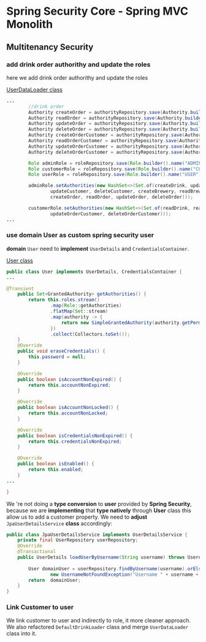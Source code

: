 # Spring Security Core - Spring MVC Monolith

## Multitenancy Security

### add drink order authorithy and update the roles

here we add drink order authorithy and update the roles

[UserDataLoader class](src/main/java/com/elearning/drink/drinkfactory/bootstrap/UserDataLoader.java)

```java 
...
        //drink order
        Authority createOrder = authorityRepository.save(Authority.builder().permission("order.create").build());
        Authority readOrder = authorityRepository.save(Authority.builder().permission("order.read").build());
        Authority updateOrder = authorityRepository.save(Authority.builder().permission("order.update").build());
        Authority deleteOrder = authorityRepository.save(Authority.builder().permission("order.delete").build());
        Authority createOrderCustomer = authorityRepository.save(Authority.builder().permission("customer.order.create").build());
        Authority readOrderCustomer = authorityRepository.save(Authority.builder().permission("customer.order.read").build());
        Authority updateOrderCustomer = authorityRepository.save(Authority.builder().permission("customer.order.update").build());
        Authority deleteOrderCustomer = authorityRepository.save(Authority.builder().permission("customer.order.delete").build());

        Role adminRole = roleRepository.save(Role.builder().name("ADMIN").build());
        Role customerRole = roleRepository.save(Role.builder().name("CUSTOMER").build());
        Role userRole = roleRepository.save(Role.builder().name("USER").build());

        adminRole.setAuthorities(new HashSet<>(Set.of(createDrink, updateDrink, readDrink, deleteDrink, createCustomer, readCustomer,
                updateCustomer, deleteCustomer, createBrewery, readBrewery, updateBrewery, deleteBrewery,
                createOrder, readOrder, updateOrder, deleteOrder)));

        customerRole.setAuthorities(new HashSet<>(Set.of(readDrink, readCustomer, readBrewery, createOrderCustomer, readOrderCustomer,
                updateOrderCustomer, deleteOrderCustomer)));
...

```


### use domain User as custom spring security user

**domain** `User` need to **implement** `UserDetails` and `CredentialsContainer`.

[User class](src/main/java/com/elearning/drink/drinkfactory/domain/User.java)

```java
public class User implements UserDetails, CredentialsContainer {
...

@Transient
    public Set<GrantedAuthority> getAuthorities() {
        return this.roles.stream()
                .map(Role::getAuthorities)
                .flatMap(Set::stream)
                .map(authority -> {
                    return new SimpleGrantedAuthority(authority.getPermission());
                })
                .collect(Collectors.toSet());
    }
    @Override
    public void eraseCredentials() {
        this.password = null;
    }

    @Override
    public boolean isAccountNonExpired() {
        return this.accountNonExpired;
    }

    @Override
    public boolean isAccountNonLocked() {
        return this.accountNonLocked;
    }

    @Override
    public boolean isCredentialsNonExpired() {
        return this.credentialsNonExpired;
    }

    @Override
    public boolean isEnabled() {
        return this.enabled;
    }
...

}

```

We 're not doing a **type conversion** to **user** provided by **Spring Security**, because we are **implementing** that **type natively** through **User** class this allow us to add a customer property. We need to **adjust** `JpaUserDetailsService` **class** accordingly:

```java
public class JpaUserDetailsService implements UserDetailsService {
	private final UserRepository userRepository;
	@Override
    @Transactional
    public UserDetails loadUserByUsername(String username) throws UsernameNotFoundException {
        
        User domainUser = userRepository.findByUsername(username).orElseThrow(() ->
                new UsernameNotFoundException("Username " + username + "Not found"));
        return  domainUser;
    }
}
```


### Link Customer to user 

We link customer to user and indirectly to role, it more cleaner approach. We also refactored `DefaultDrinkLoader`  class and merge `UserDataLoader` class into it.








